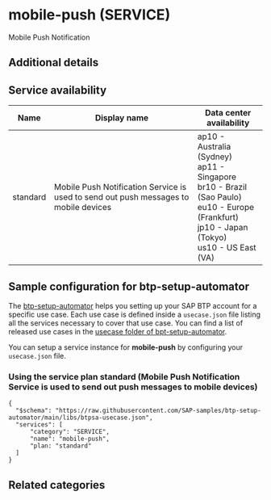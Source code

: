 # mobile-push (SERVICE)

Mobile Push Notification

## Additional details

## Service availability

| Name | Display name | Data center availability  |
|------|----------------|---------------------------|
|  standard  |  Mobile Push Notification Service is used to send out push messages to mobile devices  | ap10 - Australia (Sydney)<br> ap11 - Singapore<br> br10 - Brazil (Sao Paulo)<br> eu10 - Europe (Frankfurt)<br> jp10 - Japan (Tokyo)<br> us10 - US East (VA)  |

## Sample configuration for btp-setup-automator

The [btp-setup-automator](https://github.com/SAP-samples/btp-setup-automator) helps you setting up your SAP BTP account for a specific use case. Each use case is defined inside a `usecase.json` file listing all the services necessary to cover that use case. You can find a list of released use cases in the [usecase folder of bpt-setup-automator](https://github.com/SAP-samples/btp-setup-automator/tree/main/usecases).

You can setup a service instance for **mobile-push** by configuring your `usecase.json` file.

### Using the service plan **standard** (Mobile Push Notification Service is used to send out push messages to mobile devices)

````
{
  "$schema": "https://raw.githubusercontent.com/SAP-samples/btp-setup-automator/main/libs/btpsa-usecase.json",
  "services": [
      "category": "SERVICE",
      "name": "mobile-push",
      "plan: "standard"
  ]
}
````


## Related categories